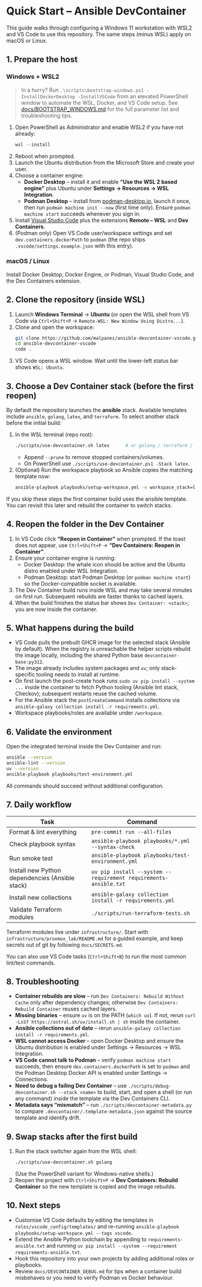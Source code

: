 # Quick Start – Ansible DevContainer

This guide walks through configuring a Windows 11 workstation with WSL2 and VS Code to use this repository. The same steps (minus WSL) apply on macOS or Linux.

## 1. Prepare the host

### Windows + WSL2

> In a hurry? Run `.\scripts\bootstrap-windows.ps1 -InstallDockerDesktop -InstallVSCode` from an elevated PowerShell window to automate the WSL, Docker, and VS Code setup. See [docs/BOOTSTRAP_WINDOWS.md](BOOTSTRAP_WINDOWS.md) for the full parameter list and troubleshooting tips.

1. Open PowerShell as Administrator and enable WSL2 if you have not already:
   ```powershell
   wsl --install
   ```
2. Reboot when prompted.
3. Launch the Ubuntu distribution from the Microsoft Store and create your user.
4. Choose a container engine:
   - **Docker Desktop** – install it and enable **“Use the WSL 2 based engine”** plus Ubuntu under **Settings → Resources → WSL Integration**.
   - **Podman Desktop** – install from [podman-desktop.io](https://podman-desktop.io/), launch it once, then run `podman machine init --now` (first time only). Ensure `podman machine start` succeeds whenever you sign in.
5. Install [Visual Studio Code](https://code.visualstudio.com/) plus the extensions **Remote – WSL** and **Dev Containers**.
6. (Podman only) Open VS Code user/workspace settings and set `dev.containers.dockerPath` to `podman` (the repo ships `.vscode/settings.example.json` with this entry).

### macOS / Linux

Install Docker Desktop, Docker Engine, or Podman, Visual Studio Code, and the Dev Containers extension.

## 2. Clone the repository (inside WSL)

1. Launch **Windows Terminal** → **Ubuntu** (or open the WSL shell from VS Code via `Ctrl+Shift+P` → `Remote-WSL: New Window Using Distro...`).
2. Clone and open the workspace:
   ```bash
   git clone https://github.com/malpanez/ansible-devcontainer-vscode.git
   cd ansible-devcontainer-vscode
   code .
   ```
3. VS Code opens a WSL window. Wait until the lower-left status bar shows `WSL: Ubuntu`.

## 3. Choose a Dev Container stack (before the first reopen)

By default the repository launches the **ansible** stack. Available templates include `ansible`, `golang`, `latex`, and `terraform`. To select another stack before the initial build:

1. In the WSL terminal (repo root):
   ```bash
   ./scripts/use-devcontainer.sh latex      # or golang / terraform / ansible
   ```
   - Append `--prune` to remove stopped containers/volumes.
   - On PowerShell use `./scripts/use-devcontainer.ps1 -Stack latex`.
2. (Optional) Run the workspace playbook so Ansible copies the matching template now:
   ```bash
   ansible-playbook playbooks/setup-workspace.yml -e workspace_stack=latex
   ```

If you skip these steps the first container build uses the ansible template. You can revisit this later and rebuild the container to switch stacks.

## 4. Reopen the folder in the Dev Container

1. In VS Code click **“Reopen in Container”** when prompted. If the toast does not appear, use `Ctrl+Shift+P` → **“Dev Containers: Reopen in Container”**.
2. Ensure your container engine is running:
   - Docker Desktop: the whale icon should be active and the Ubuntu distro enabled under WSL Integration.
   - Podman Desktop: start Podman Desktop (or `podman machine start`) so the Docker-compatible socket is available.
3. The Dev Container build runs inside WSL and may take several minutes on first run. Subsequent rebuilds are faster thanks to cached layers.
4. When the build finishes the status bar shows `Dev Container: <stack>`; you are now inside the container.

## 5. What happens during the build

- VS Code pulls the prebuilt GHCR image for the selected stack (Ansible by default). When the registry is unreachable the helper scripts rebuild the image locally, including the shared Python base `devcontainer-base:py312`.
- The image already includes system packages and `uv`; only stack-specific tooling needs to install at runtime.
- On first launch the post-create hook runs `sudo uv pip install --system ...` inside the container to fetch Python tooling (Ansible lint stack, Checkov); subsequent restarts reuse the cached volume.
- For the Ansible stack the `postCreateCommand` installs collections via `ansible-galaxy collection install -r requirements.yml`.
- Workspace playbooks/roles are available under `/workspace`.

## 6. Validate the environment

Open the integrated terminal inside the Dev Container and run:

```bash
ansible --version
ansible-lint --version
uv --version
ansible-playbook playbooks/test-environment.yml
```

All commands should succeed without additional configuration.

## 7. Daily workflow

| Task | Command |
| --- | --- |
| Format & lint everything | `pre-commit run --all-files` |
| Check playbook syntax | `ansible-playbook playbooks/*.yml --syntax-check` |
| Run smoke test | `ansible-playbook playbooks/test-environment.yml` |
| Install new Python dependencies (Ansible stack) | `uv pip install --system --requirement requirements-ansible.txt` |
| Install new collections | `ansible-galaxy collection install -r requirements.yml` |
| Validate Terraform modules | `./scripts/run-terraform-tests.sh` |

Terraform modules live under `infrastructure/`. Start with
`infrastructure/proxmox_lab/README.md` for a guided example, and keep secrets
out of git by following `docs/SECRETS.md`.

You can also use VS Code tasks (`Ctrl+Shift+B`) to run the most common lint/test commands.

## 8. Troubleshooting

- **Container rebuilds are slow** – run `Dev Containers: Rebuild Without Cache` only after dependency changes; otherwise `Dev Containers: Rebuild Container` reuses cached layers.
- **Missing binaries** – ensure `uv` is on the PATH (`which uv`). If not, rerun `curl -LsSf https://astral.sh/uv/install.sh | sh` inside the container.
- **Ansible collections out of date** – rerun `ansible-galaxy collection install -r requirements.yml`.
- **WSL cannot access Docker** – open Docker Desktop and ensure the Ubuntu distribution is enabled under Settings → Resources → WSL Integration.
- **VS Code cannot talk to Podman** – verify `podman machine start` succeeds, then ensure `dev.containers.dockerPath` is set to `podman` and the Podman Desktop Docker API is enabled under Settings → Connections.
- **Need to debug a failing Dev Container** – use `./scripts/debug-devcontainer.sh --stack <name>` to build, start, and open a shell (or run any command) inside the template via the Dev Containers CLI.
- **Metadata says “mismatch”** – run `./scripts/devcontainer-metadata.py` to compare `.devcontainer/.template-metadata.json` against the source template and identify drift.

## 9. Swap stacks after the first build

1. Run the stack switcher again from the WSL shell:
   ```bash
   ./scripts/use-devcontainer.sh golang
   ```
   (Use the PowerShell variant for Windows-native shells.)
2. Reopen the project with `Ctrl+Shift+P` → **Dev Containers: Rebuild Container** so the new template is copied and the image rebuilds.

## 10. Next steps

- Customise VS Code defaults by editing the templates in `roles/vscode_config/templates/` and re-running `ansible-playbook playbooks/setup-workspace.yml --tags vscode`.
- Extend the Ansible Python toolchain by appending to `requirements-ansible.txt` and running `uv pip install --system --requirement requirements-ansible.txt`.
- Hook this repository into your own projects by adding additional roles or playbooks.
- Review `docs/DEVCONTAINER_DEBUG.md` for tips when a container build misbehaves or you need to verify Podman vs Docker behaviour.
